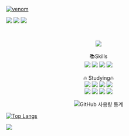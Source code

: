<a href="https://github.com/CODEYT95">![venom](https://capsule-render.vercel.app/api?type=venom&height=150&text=I%20am%20Yuntae.&fontSize=50&fontColor=auto&color=gradient&customColorList=0,2,2,5,30&stroke=b678c4)</a>

<a href="https://www.notion.so/MySpace-f3b106a8dabd4ba38d3058b684fb17bb"><img src="https://img.shields.io/badge/My_Notion-000000?style=for-the-badge?style=flat&logo=notion&logoColor=white"></a>
<img src="https://img.shields.io/badge/codeyt95@gmail.com-EA4335?style=flat&logo=gmail&logoColor=white"/>
<a href="https://github.com/CODEYT95"><img src="https://img.shields.io/badge/My_Github-181717?style=for-the-badge?style=flat&logo=github&logoColor=white"></a>

<div align="center">
   

<br>
   
<a href="https://github.com/CODEYT95"><img src="https://hits.seeyoufarm.com/api/count/incr/badge.svg?url=https%3A%2F%2Fgithub.com%2FCODEYT95&count_bg=%23373737&title_bg=%23000000&icon=github.svg&icon_color=%23E7E7E7&title=hits&edge_flat=false"/></a>
<br>   
:books:Skills
   <br>
<img src="https://img.shields.io/badge/Python-3776AB?style=for-the-badge?style=flat&logo=Python&logoColor=white">
<img src="https://img.shields.io/badge/JavaScript-F7DF1E?style=for-the-badge?style=flat&logo=JavaScript&logoColor=black">
<img src="https://img.shields.io/badge/MySQL-4479A1?style=for-the-badge?style=flat&logo=MySQL&logoColor=white">
<img src="https://img.shields.io/badge/Oracle-F80000?style=for-the-badge?style=flat&logo=oracle&logoColor=white">
<br>
<br>
🔥 Studying🔥
<br>
<img src="https://img.shields.io/badge/IntelliJ IDEA-000000?style=for-the-badge?style=flat&logo=intellijidea&logoColor=white">
<img src="https://img.shields.io/badge/Eclipse IDE-2C2255?style=for-the-badge?style=flat&logo=eclipseide&logoColor=white">
<img src="https://img.shields.io/badge/HTML-E34F26?style=for-the-badge?style=flat&logo=html5&logoColor=white">
<img src="https://img.shields.io/badge/CSS-1572B6?style=for-the-badge?style=flat&logo=css3&logoColor=white">
<br>
<img src="https://img.shields.io/badge/Spring-6DB33F?style=for-the-badge?style=flat&logo=spring&logoColor=white">
<img src="https://img.shields.io/badge/Spring Boot-6DB33F?style=for-the-badge?style=flat&logo=springboot&logoColor=white">
<img src="https://img.shields.io/badge/bootstrap-7952B3?style=for-the-badge?style=flat&logo=bootstrap&logoColor=white">
<img src="https://img.shields.io/badge/jupyter-F37626?style=for-the-badge?style=flat&logo=jupyter&logoColor=white">
   <br>

![GitHub 사용량 통계](https://github-readme-stats.vercel.app/api/?username=CODEYT95&show_icons=true&title_color=fff&icon_color=79ff97&text_color=9f9f9f&bg_color=151515)
</div>

[![Top Langs](https://github-readme-stats.vercel.app/api/top-langs/?username=CODEYT95)](https://github.com/anuraghazra/github-readme-stats)

<a href="https://github.com/CODEYT95"><img src="https://capsule-render.vercel.app/api?type=waving&color=auto&height=150&section=footer&text=Thank%20you%20for%20reading%20my%20post.&fontSize=25&fontAlignY=70"/></a>
